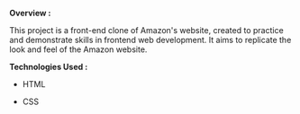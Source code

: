 **Overview :**

This project is a front-end clone of Amazon's website, created to practice and demonstrate skills in frontend web development. 
It aims to replicate the look and feel of the Amazon website.

**Technologies Used :**

- HTML

- CSS

